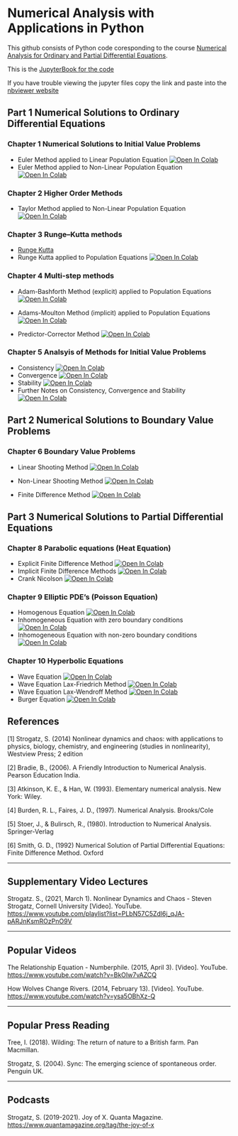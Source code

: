 # Numerical Analysis with Applications in Python
This github consists of Python code coresponding to the course [Numerical Analysis for Ordinary and Partial Differential Equations](https://johnsbutler.netlify.com/files/Teaching/Numerical_Analysis_for_Differential_Equations.pdf).

This is the [JupyterBook for the code](https://john-s-butler-dit.github.io/NumericalAnalysisBook/)

If you have trouble viewing the jupyter files copy the link and paste into the [nbviewer website](https://nbviewer.jupyter.org/github/john-s-butler-dit/Numerical-Analysis-Python/tree/master/)



## Part 1 Numerical Solutions to Ordinary Differential Equations 

### Chapter 1 Numerical Solutions to Initial Value Problems
   -  Euler Method applied to Linear Population Equation [![Open In Colab](https://colab.research.google.com/assets/colab-badge.svg)](https://colab.research.google.com/github/john-s-butler-dit/Numerical-Analysis-Python/blob/master/Chapter%2001%20-%20Euler%20Methods/101_Euler_method_with_Theorems_Growth_function.ipynb)
   -  Euler Method applied to Non-Linear Population Equation [![Open In Colab](https://colab.research.google.com/assets/colab-badge.svg)](https://colab.research.google.com/github/john-s-butler-dit/Numerical-Analysis-Python/blob/master/Chapter%2001%20-%20Euler%20Methods/102_Euler_method_with_Theorems_nonlinear_Growth_function.ipynb)

### Chapter 2 Higher Order Methods 
   -  Taylor Method applied to Non-Linear Population Equation [![Open In Colab](https://colab.research.google.com/assets/colab-badge.svg)](https://colab.research.google.com/github/john-s-butler-dit/Numerical-Analysis-Python/blob/master/Chapter%2002%20-%20Higher%20Order%20Methods/201_3rd%20Order%20Taylor_Population_growth.ipynb)
 
   
   
### Chapter 3 Runge–Kutta methods 
   - [Runge Kutta](https://github.com/john-s-butler-dit/Numerical-Analysis-Python/tree/master/Chapter%2004%20-%20Multistep%20Methods)
   -  Runge Kutta applied to Population Equations [![Open In Colab](https://colab.research.google.com/assets/colab-badge.svg)](https://colab.research.google.com/github/john-s-butler-dit/Numerical-Analysis-Python/blob/master/Chapter%2003%20-%20Runge%20Kutta/301_2nd%20Order%20Runge%20Kutta%20Population%20Equations.ipynb)

### Chapter 4 Multi-step methods

   - Adam-Bashforth Method (explicit) applied to Population Equations [![Open In Colab](https://colab.research.google.com/assets/colab-badge.svg)](https://colab.research.google.com/github/john-s-butler-dit/Numerical-Analysis-Python/blob/master/Chapter%2004%20-%20Multistep%20Methods/402_Adams%20Bashforth%20Population%20Equations.ipynb)

   - Adams-Moulton Method (implicit) applied to Population Equations [![Open In Colab](https://colab.research.google.com/assets/colab-badge.svg)](https://colab.research.google.com/github/john-s-butler-dit/Numerical-Analysis-Python/blob/master/Chapter%2004%20-%20Multistep%20Methods/404_Adams%20Moulton%20Population%20Equations.ipynb)
   - Predictor-Corrector Method
 [![Open In Colab](https://colab.research.google.com/assets/colab-badge.svg)](https://colab.research.google.com/github/john-s-butler-dit/Numerical-Analysis-Python/blob/master/Chapter%2004%20-%20Multistep%20Methods/405_Adams%20Predictor%20Corrector%20Example.ipynb)
### Chapter 5 Analsyis of Methods for Initial Value Problems
 - Consistency  [![Open In Colab](https://colab.research.google.com/assets/colab-badge.svg)](https://colab.research.google.com/github/john-s-butler-dit/Numerical-Analysis-Python/blob/master/Chapter%2005%20-%20IVP%20Consistent%20Convergence%20Stability/501_Consistent.ipynb)
 - Convergence  [![Open In Colab](https://colab.research.google.com/assets/colab-badge.svg)](https://colab.research.google.com/github/john-s-butler-dit/Numerical-Analysis-Python/blob/master/Chapter%2005%20-%20IVP%20Consistent%20Convergence%20Stability/502_Convergent.ipynb)
 - Stability [![Open In Colab](https://colab.research.google.com/assets/colab-badge.svg)](https://colab.research.google.com/github/john-s-butler-dit/Numerical-Analysis-Python/blob/master/Chapter%2005%20-%20IVP%20Consistent%20Convergence%20Stability/503_Stability.ipynb)
 - Further Notes on Consistency, Convergence and Stability [![Open In Colab](https://colab.research.google.com/assets/colab-badge.svg)](https://colab.research.google.com/github/john-s-butler-dit/Numerical-Analysis-Python/blob/master/Chapter%2005%20-%20IVP%20Consistent%20Convergence%20Stability/504_Futher%20Notes%20on%20Stability.ipynb)


## Part 2 Numerical Solutions to Boundary Value Problems


### Chapter 6 Boundary Value Problems
   - Linear Shooting Method [![Open In Colab](https://colab.research.google.com/assets/colab-badge.svg)](https://colab.research.google.com/github/john-s-butler-dit/Numerical-Analysis-Python/blob/master/Chapter%2006%20-%20Boundary%20Value%20Problems/.ipynb_checkpoints/601_Linear%20Shooting%20Method.ipynb)
   
   - Non-Linear Shooting Method [![Open In Colab](https://colab.research.google.com/assets/colab-badge.svg)](https://colab.research.google.com/github/john-s-butler-dit/Numerical-Analysis-Python/blob/master/Chapter%2006%20-%20Boundary%20Value%20Problems/.ipynb_checkpoints/602_Non-Linear%20Shooting%20Method.ipynb)
   - Finite Difference Method
[![Open In Colab](https://colab.research.google.com/assets/colab-badge.svg)](https://colab.research.google.com/github/john-s-butler-dit/Numerical-Analysis-Python/blob/master/Chapter%2006%20-%20Boundary%20Value%20Problems/.ipynb_checkpoints/603_Boundary%20Value%20Problem.ipynb)

## Part 3 Numerical Solutions to Partial Differential Equations

### Chapter 8 Parabolic equations (Heat Equation)
   - Explicit Finite Difference Method
   [![Open In Colab](https://colab.research.google.com/assets/colab-badge.svg)](https://colab.research.google.com/github/john-s-butler-dit/Numerical-Analysis-Python/blob/master/Chapter%2008%20-%20Heat%20Equations/801_Heat%20Equation-%20FTCS.ipynb)
   - Implicit Finite Difference Methods [![Open In Colab](https://colab.research.google.com/assets/colab-badge.svg)](https://colab.research.google.com/github/john-s-butler-dit/Numerical-Analysis-Python/blob/master/Chapter%2008%20-%20Heat%20Equations/802_Heat%20Equation-%20BTCS.ipynb)
   - Crank Nicolson
   [![Open In Colab](https://colab.research.google.com/assets/colab-badge.svg)](https://colab.research.google.com/github/john-s-butler-dit/Numerical-Analysis-Python/blob/master/Chapter%2008%20-%20Heat%20Equations/803_Heat%20Equation-Crank_Nicolson.ipynb)
   
### Chapter 9 Elliptic PDE’s (Poisson Equation)
- Homogenous Equation
[![Open In Colab](https://colab.research.google.com/assets/colab-badge.svg)](https://colab.research.google.com/github/john-s-butler-dit/Numerical-Analysis-Python/blob/master/Chapter%2009%20-%20Elliptic%20Equations/901_Poisson%20Equation-Laplacian.ipynb)
- Inhomogeneous Equation with zero boundary conditions
[![Open In Colab](https://colab.research.google.com/assets/colab-badge.svg)](https://colab.research.google.com/github/john-s-butler-dit/Numerical-Analysis-Python/blob/master/Chapter%2009%20-%20Elliptic%20Equations/902_Poisson%20Equation-Zero%20Boundary%20Conditions.ipynb)
- Inhomogeneous Equation with non-zero boundary conditions
[![Open In Colab](https://colab.research.google.com/assets/colab-badge.svg)](https://colab.research.google.com/github/john-s-butler-dit/Numerical-Analysis-Python/blob/master/Chapter%2009%20-%20Elliptic%20Equations/903_Poisson%20Equation-Boundary.ipynb)

### Chapter 10 Hyperbolic Equations
- Wave Equation
[![Open In Colab](https://colab.research.google.com/assets/colab-badge.svg)](https://colab.research.google.com/github/john-s-butler-dit/Numerical-Analysis-Python/blob/master/Chapter%2010%20-%20Hyperbolic%20Equations/1001_Wave%20Equation.ipynb)
- Wave Equation Lax-Friedrich Method
[![Open In Colab](https://colab.research.google.com/assets/colab-badge.svg)](https://colab.research.google.com/github/john-s-butler-dit/Numerical-Analysis-Python/blob/master/Chapter%2010%20-%20Hyperbolic%20Equations/1002_Wave%20Equation-Lax-Friedrich.ipynb)
- Wave Equation Lax-Wendroff Method  [![Open In Colab](https://colab.research.google.com/assets/colab-badge.svg)](https://colab.research.google.com/github/john-s-butler-dit/Numerical-Analysis-Python/blob/master/Chapter%2010%20-%20Hyperbolic%20Equations/1003_Wave%20Equation-Lax-Wendroff.ipynb)
- Burger Equation 
[![Open In Colab](https://colab.research.google.com/assets/colab-badge.svg)](https://colab.research.google.com/github/john-s-butler-dit/Numerical-Analysis-Python/blob/master/Chapter%2010%20-%20Hyperbolic%20Equations/1004_Burger%20Equation.ipynb)

## References


[1] Strogatz, S. (2014)  Nonlinear dynamics and chaos: with applications to physics, biology, chemistry, and engineering (studies in nonlinearity), Westview Press; 2 edition 

[2] Bradie, B., (2006). A Friendly Introduction to Numerical Analysis. Pearson Education India.

[3] Atkinson, K. E., & Han, W. (1993). Elementary numerical analysis. New York: Wiley.

[4]  Burden, R. L., Faires, J. D., (1997). Numerical Analysis. Brooks/Cole 

[5] Stoer, J., & Bulirsch, R.,  (1980). Introduction to Numerical Analysis. Springer-Verlag

[6] Smith, G. D., (1992) Numerical Solution of Partial Differential Equations:
Finite Difference Method. Oxford 


------
## Supplementary Video Lectures 
Strogatz. S., (2021, March 1). Nonlinear Dynamics and Chaos - Steven Strogatz, Cornell University [Video]. YouTube. https://www.youtube.com/playlist?list=PLbN57C5Zdl6j_qJA-pARJnKsmROzPnO9V


------
## Popular Videos 
The Relationship Equation - Numberphile. (2015, April 3). [Video]. YouTube. https://www.youtube.com/watch?v=BkOIw7vAZCQ

How Wolves Change Rivers. (2014, February 13). [Video]. YouTube. https://www.youtube.com/watch?v=ysa5OBhXz-Q

-----
## Popular Press Reading 
Tree, I. (2018). Wilding: The return of nature to a British farm. Pan Macmillan.

Strogatz, S. (2004). Sync: The emerging science of spontaneous order. Penguin UK.

----
## Podcasts

Strogatz, S.  (2019-2021). Joy of X. Quanta Magazine. https://www.quantamagazine.org/tag/the-joy-of-x
